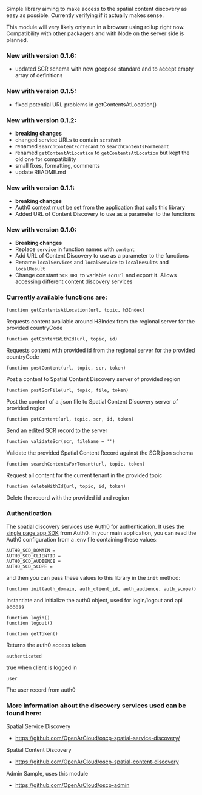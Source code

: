 Simple library aiming to make access to the spatial content discovery as 
easy as possible. Currently verifying if it actually makes sense.


This module will very likely only run in a browser using rollup right now. 
Compatibility with other packagers and with Node on the server side is planned.

### New with version 0.1.6:
- updated SCR schema with new geopose standard and to accept empty array of definitions

### New with version 0.1.5:
- fixed potential URL problems in getContentsAtLocation()

### New with version 0.1.2:
- **breaking changes**
- changed service URLs to contain `scrsPath`
- renamed `searchContentForTenant` to `searchContentsForTenant`
- renamed `getContentAtLocation` to `getContentsAtLocation` but kept the old one for compatibility
- small fixes, formatting, comments
- update README.md

### New with version 0.1.1:
- **breaking changes**
- Auth0 context must be set from the application that calls this library
- Added URL of Content Discovery to use as a parameter to the functions

### New with version 0.1.0:
- **Breaking changes**
- Replace `service` in function names with `content`
- Add URL of Content Discovery to use as a parameter to the functions
- Rename `localServices` and `localService` to `localResults` and `localResult`
- Change constant `SCR_URL` to variable `scrUrl` and export it. Allows accessing 
  different content discovery services 


### Currently available functions are:
    function getContentsAtLocation(url, topic, h3Index)
Requests content available around H3Index from the regional server for the provided 
countryCode

    function getContentWithId(url, topic, id)
Requests content with provided id from the regional server for the provided countryCode

    function postContent(url, topic, scr, token)
Post a content to Spatial Content Discovery server of provided region

    function postScrFile(url, topic, file, token)
Post the content of a .json file to Spatial Content Discovery server of provided region

    function putContent(url, topic, scr, id, token)
Send an edited SCR record to the server

    function validateScr(scr, fileName = '')
Validate the provided Spatial Content Record against the SCR json schema 

    function searchContentsForTenant(url, topic, token)
Request all content for the current tenant in the provided topic

    function deleteWithId(url, topic, id, token)
Delete the record with the provided id and region


### Authentication

The spatial discovery services use [Auth0](https://auth0.com) for authentication. It uses the [single page app SDK](https://auth0.com/docs/libraries/auth0-single-page-app-sdk) from Auth0. In your main application, you can read the Auth0 configuration from a .env file containing these values:
```
AUTH0_SCD_DOMAIN = 
AUTH0_SCD_CLIENTID = 
AUTH0_SCD_AUDIENCE = 
AUTH0_SCD_SCOPE = 
```
and then you can pass these values to this library in the `init` method:

    function init(auth_domain, auth_client_id, auth_audience, auth_scope))
Instantiate and initialize the auth0 object, used for login/logout and api access

    function login()
    function logout()

    function getToken()
Returns the auth0 access token

    authenticated
true when client is logged in

    user
The user record from auth0


### More information about the discovery services used can be found here:

Spatial Service Discovery
- https://github.com/OpenArCloud/oscp-spatial-service-discovery/

Spatial Content Discovery
- https://github.com/OpenArCloud/oscp-spatial-content-discovery

Admin Sample, uses this module
- https://github.com/OpenArCloud/oscp-admin
